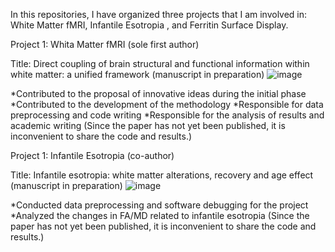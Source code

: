 In this repositories, I have organized three projects that I am involved in: White Matter fMRI, Infantile Esotropia , and Ferritin Surface Display.

Project 1: Whita Matter fMRI (sole first author)

Title: Direct coupling of brain structural and functional information within white matter: a unified framework (manuscript in preparation)
![image](https://github.com/user-attachments/assets/e2c8ef54-8201-4846-99e2-4e685d9dccba)

*Contributed to the proposal of innovative ideas during the initial phase
*Contributed to the development of the methodology
*Responsible for data preprocessing and code writing
*Responsible for the analysis of results and academic writing
(Since the paper has not yet been published, it is inconvenient to share the code and results.)

Project 1: Infantile Esotropia (co-author)

Title: Infantile esotropia: white matter alterations, recovery and age effect (manuscript in preparation)
![image](https://github.com/user-attachments/assets/568bdfea-7065-485c-80ac-5e1c42668cc6)

*Conducted data preprocessing and software debugging for the project
*Analyzed the changes in FA/MD related to infantile esotropia
(Since the paper has not yet been published, it is inconvenient to share the code and results.)

